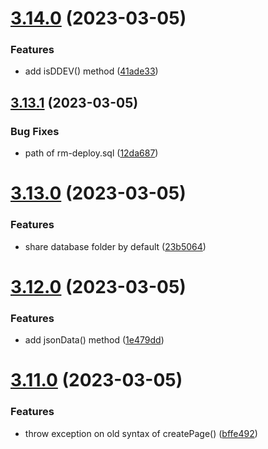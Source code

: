 # [3.14.0](https://github.com/baumrock/RockMigrations/compare/v3.13.1...v3.14.0) (2023-03-05)


### Features

* add isDDEV() method ([41ade33](https://github.com/baumrock/RockMigrations/commit/41ade33c4dd6563940f3a45aa6d275e3522f1cbb))



## [3.13.1](https://github.com/baumrock/RockMigrations/compare/v3.13.0...v3.13.1) (2023-03-05)


### Bug Fixes

* path of rm-deploy.sql ([12da687](https://github.com/baumrock/RockMigrations/commit/12da687e43808babac6eb62df8bddbc88c3fd171))



# [3.13.0](https://github.com/baumrock/RockMigrations/compare/v3.12.0...v3.13.0) (2023-03-05)


### Features

* share database folder by default ([23b5064](https://github.com/baumrock/RockMigrations/commit/23b506406b41cf141eb24c60033c8a4413b2057a))



# [3.12.0](https://github.com/baumrock/RockMigrations/compare/v3.11.0...v3.12.0) (2023-03-05)


### Features

* add jsonData() method ([1e479dd](https://github.com/baumrock/RockMigrations/commit/1e479dd39c81ce145d350f95c0f8e8215535812d))



# [3.11.0](https://github.com/baumrock/RockMigrations/compare/v3.10.3...v3.11.0) (2023-03-05)


### Features

* throw exception on old syntax of createPage() ([bffe492](https://github.com/baumrock/RockMigrations/commit/bffe492698092a79c410675ea348d66ffcaf9b3b))



